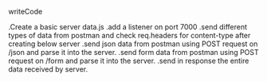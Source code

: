 writeCode

.Create a basic server data.js
.add a listener on port 7000
.send different types of data from postman and check req.headers for content-type after creating below server
.send json data from postman using POST request on /json and parse it into the server.
.send form data from postman using POST request on /form and parse it into the server.
.send in response the entire data received by server.